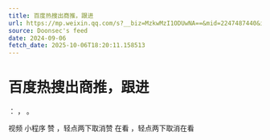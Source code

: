 ```yaml
---
title: 百度热搜出商推，跟进
url: https://mp.weixin.qq.com/s?__biz=MzkwMzI1ODUwNA==&mid=2247487440&idx=1&sn=ae71717b9fa6ceda4573485e37f3f783
source: Doonsec's feed
date: 2024-09-06
fetch_date: 2025-10-06T18:20:11.158513
---
```


# 百度热搜出商推，跟进

：
，
。

视频
小程序
赞
，轻点两下取消赞
在看
，轻点两下取消在看